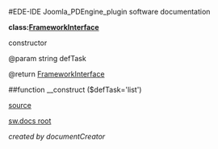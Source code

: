 #EDE-IDE Joomla_PDEngine_plugin
software documentation

**class:[FrameworkInterface](../FrameworkInterface.md)**



constructor

@param string defTask

@return [FrameworkInterface](../FrameworkInterface)      

##function __construct ($defTask='list') 


[source](../../../site/joomlaFrameworkInterface.php)

[sw.docs root](../)

*created by documentCreator*

